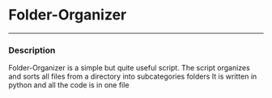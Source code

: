 # Folder-Organizer
---
### Description
Folder-Organizer is a simple but quite useful script.
The script organizes and sorts all files from a directory into subcategories folders
It is written in python and all the code is in one file
